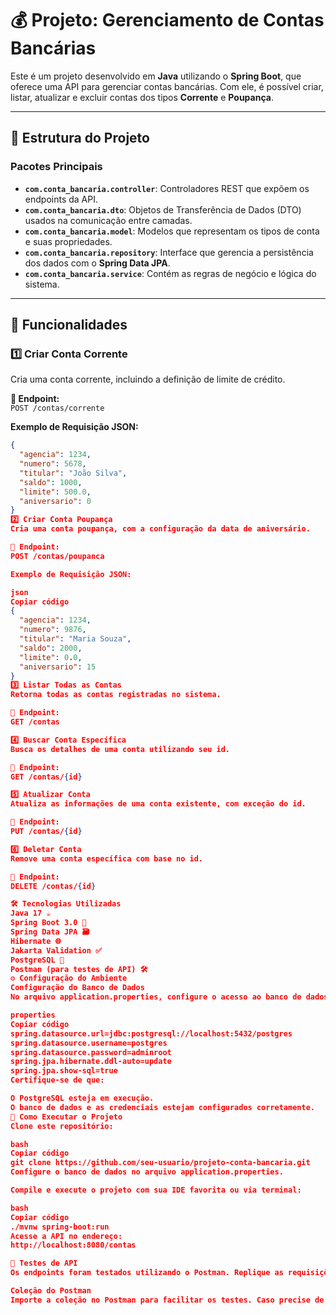 # 💰 Projeto: Gerenciamento de Contas Bancárias

Este é um projeto desenvolvido em **Java** utilizando o **Spring Boot**, que oferece uma API para gerenciar contas bancárias. Com ele, é possível criar, listar, atualizar e excluir contas dos tipos **Corrente** e **Poupança**.

---

## 📂 Estrutura do Projeto

### **Pacotes Principais**
- **`com.conta_bancaria.controller`**: Controladores REST que expõem os endpoints da API.
- **`com.conta_bancaria.dto`**: Objetos de Transferência de Dados (DTO) usados na comunicação entre camadas.
- **`com.conta_bancaria.model`**: Modelos que representam os tipos de conta e suas propriedades.
- **`com.conta_bancaria.repository`**: Interface que gerencia a persistência dos dados com o **Spring Data JPA**.
- **`com.conta_bancaria.service`**: Contém as regras de negócio e lógica do sistema.

---

## 🌟 Funcionalidades

### 1️⃣ Criar Conta Corrente
Cria uma conta corrente, incluindo a definição de limite de crédito.

**📍 Endpoint:**  
`POST /contas/corrente`

**Exemplo de Requisição JSON:**
```json
{
  "agencia": 1234,
  "numero": 5678,
  "titular": "João Silva",
  "saldo": 1000,
  "limite": 500.0,
  "aniversario": 0
}
2️⃣ Criar Conta Poupança
Cria uma conta poupança, com a configuração da data de aniversário.

📍 Endpoint:
POST /contas/poupanca

Exemplo de Requisição JSON:

json
Copiar código
{
  "agencia": 1234,
  "numero": 9876,
  "titular": "Maria Souza",
  "saldo": 2000,
  "limite": 0.0,
  "aniversario": 15
}
3️⃣ Listar Todas as Contas
Retorna todas as contas registradas no sistema.

📍 Endpoint:
GET /contas

4️⃣ Buscar Conta Específica
Busca os detalhes de uma conta utilizando seu id.

📍 Endpoint:
GET /contas/{id}

5️⃣ Atualizar Conta
Atualiza as informações de uma conta existente, com exceção do id.

📍 Endpoint:
PUT /contas/{id}

6️⃣ Deletar Conta
Remove uma conta específica com base no id.

📍 Endpoint:
DELETE /contas/{id}

🛠️ Tecnologias Utilizadas
Java 17 ☕
Spring Boot 3.0 🚀
Spring Data JPA 🗃️
Hibernate 🌐
Jakarta Validation ✅
PostgreSQL 🐘
Postman (para testes de API) 🛠️
⚙️ Configuração do Ambiente
Configuração do Banco de Dados
No arquivo application.properties, configure o acesso ao banco de dados PostgreSQL:

properties
Copiar código
spring.datasource.url=jdbc:postgresql://localhost:5432/postgres
spring.datasource.username=postgres
spring.datasource.password=adminroot
spring.jpa.hibernate.ddl-auto=update  
spring.jpa.show-sql=true  
Certifique-se de que:

O PostgreSQL esteja em execução.
O banco de dados e as credenciais estejam configurados corretamente.
🏃 Como Executar o Projeto
Clone este repositório:

bash
Copiar código
git clone https://github.com/seu-usuario/projeto-conta-bancaria.git
Configure o banco de dados no arquivo application.properties.

Compile e execute o projeto com sua IDE favorita ou via terminal:

bash
Copiar código
./mvnw spring-boot:run
Acesse a API no endereço:
http://localhost:8080/contas

🧪 Testes de API
Os endpoints foram testados utilizando o Postman. Replique as requisições com os exemplos de JSON fornecidos na seção de funcionalidades para validar as operações.

Coleção do Postman
Importe a coleção no Postman para facilitar os testes. Caso precise de ajuda para configurar, consulte a documentação oficial.